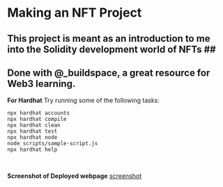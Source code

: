 # Making an NFT Project

## This project is meant as an introduction to me into the Solidity development world of NFTs ## <br />
## Done with @_buildspace, a great resource for Web3 learning. <br />


**For Hardhat** 
Try running some of the following tasks:

```shell
npx hardhat accounts
npx hardhat compile
npx hardhat clean
npx hardhat test
npx hardhat node
node scripts/sample-script.js
npx hardhat help
```
<br />

**Screenshot of Deployed webpage** 
[screenshot](https://user-images.githubusercontent.com/92827957/156901531-30f15f5b-4a9b-4525-8882-cbe765cca4c2.png)
